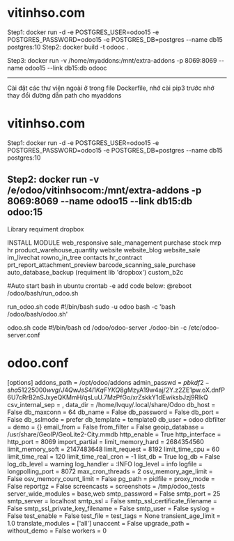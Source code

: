 # vitinhso.com
Step1:
	docker run -d -e POSTGRES_USER=odoo15 -e POSTGRES_PASSWORD=odoo15 -e POSTGRES_DB=postgres --name db15 postgres:10
Step2:
	docker build -t odooc .

Step3:
	docker run -v /home/myaddons:/mnt/extra-addons -p 8069:8069 --name odoo15 --link db15:db odooc



******* 
Cài đặt các thư viện ngoài ở trong file Dockerfile, nhớ cài pip3 trước
nhớ thay đổi đường dẫn path cho myaddons

# vitinhso.com


Step1:
	docker run -d -e POSTGRES_USER=odoo15 -e POSTGRES_PASSWORD=odoo15 -e POSTGRES_DB=postgres --name db15 postgres:10

Step2:
	docker run -v /e/odoo/vitinhsocom:/mnt/extra-addons -p 8069:8069 --name odoo15 --link db15:db odoo:15
----------------
Library requiment
	dropbox

INSTALL MODULE
	web_responsive
	sale_management
	purchase
	stock
	mrp
	hr
	product_warehouse_quantity
	website
	website_blog
	website_sale
	im_livechat
	rowno_in_tree
	contacts
	hr_contract
	prt_report_attachment_preview
	barcode_scanning_sale_purchase
	auto_database_backup (requiment lib 'dropbox')
	custom_b2c

#Auto start bash in ubuntu
crontab -e
add code below:
@reboot /odoo/bash/run_odoo.sh

run_odoo.sh  code
	#!/bin/bash
	sudo -u odoo bash -c 'bash /odoo/bash/odoo.sh'

odoo.sh code
	#!/bin/bash
	cd /odoo/odoo-server
	./odoo-bin -c /etc/odoo-server.conf

# odoo.conf
[options]
addons_path = /opt/odoo/addons
admin_passwd = $pbkdf2-sha512$25000$wvg/J4QwJsS4l1KqFYKQ8g$MzyA19w4aj/2Y.z2ZE1pw.oX.dnfP6U7cRrB2nSJxyeQKMmH/qsLuU.7MzPfGo/xrZskkY1dEwiksbJzj9RlkQ
csv_internal_sep = ,
data_dir = /home/lvquy/.local/share/Odoo
db_host = False
db_maxconn = 64
db_name = False
db_password = False
db_port = False
db_sslmode = prefer
db_template = template0
db_user = odoo
dbfilter = 
demo = {}
email_from = False
from_filter = False
geoip_database = /usr/share/GeoIP/GeoLite2-City.mmdb
http_enable = True
http_interface = 
http_port = 8069
import_partial = 
limit_memory_hard = 2684354560
limit_memory_soft = 2147483648
limit_request = 8192
limit_time_cpu = 60
limit_time_real = 120
limit_time_real_cron = -1
list_db = True
log_db = False
log_db_level = warning
log_handler = :INFO
log_level = info
logfile = 
longpolling_port = 8072
max_cron_threads = 2
osv_memory_age_limit = False
osv_memory_count_limit = False
pg_path = 
pidfile = 
proxy_mode = False
reportgz = False
screencasts = 
screenshots = /tmp/odoo_tests
server_wide_modules = base,web
smtp_password = False
smtp_port = 25
smtp_server = localhost
smtp_ssl = False
smtp_ssl_certificate_filename = False
smtp_ssl_private_key_filename = False
smtp_user = False
syslog = False
test_enable = False
test_file = 
test_tags = None
transient_age_limit = 1.0
translate_modules = ['all']
unaccent = False
upgrade_path = 
without_demo = False
workers = 0

